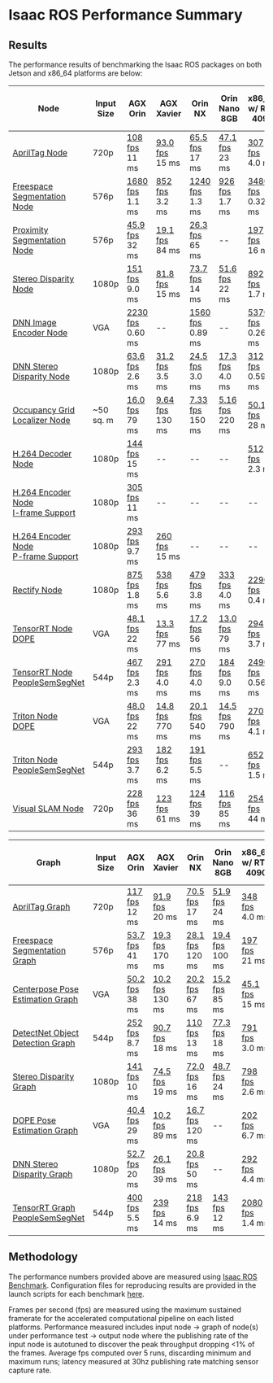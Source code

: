 # Isaac ROS Performance Summary

## Results

The performance results of benchmarking the Isaac ROS packages on both Jetson and x86_64 platforms are below:

| Node                                                                                                                                                              | Input Size | AGX Orin                                                                                                                                                | AGX Xavier                                                                                                                                               | Orin NX                                                                                                                                                | Orin Nano 8GB                                                                                                                                            | x86_64 w/ RTX 4090                                                                                                                                             | x86_64 w/ RTX 3060 Ti                                                                                                                                            |
| ----------------------------------------------------------------------------------------------------------------------------------------------------------------- | ---------- | ------------------------------------------------------------------------------------------------------------------------------------------------------- | -------------------------------------------------------------------------------------------------------------------------------------------------------- | ------------------------------------------------------------------------------------------------------------------------------------------------------ | -------------------------------------------------------------------------------------------------------------------------------------------------------- | -------------------------------------------------------------------------------------------------------------------------------------------------------------- | ---------------------------------------------------------------------------------------------------------------------------------------------------------------- |
| [AprilTag Node](https://github.com/NVIDIA-ISAAC-ROS/isaac_ros_benchmark/blob/main/scripts//isaac_ros_apriltag_node.py)                                    | 720p       | [108 fps](https://github.com/NVIDIA-ISAAC-ROS/isaac_ros_benchmark/blob/main/results/isaac_ros_apriltag_node-agx_orin.json)<br>11 ms             | [93.0 fps](https://github.com/NVIDIA-ISAAC-ROS/isaac_ros_benchmark/blob/main/results/isaac_ros_apriltag_node-agx_xavier.json)<br>15 ms           | [65.5 fps](https://github.com/NVIDIA-ISAAC-ROS/isaac_ros_benchmark/blob/main/results/isaac_ros_apriltag_node-orin_nx.json)<br>17 ms            | [47.1 fps](https://github.com/NVIDIA-ISAAC-ROS/isaac_ros_benchmark/blob/main/results/isaac_ros_apriltag_node-orin_nano_8gb.json)<br>23 ms        | [307 fps](https://github.com/NVIDIA-ISAAC-ROS/isaac_ros_benchmark/blob/main/results/isaac_ros_apriltag_node-x86_64_rtx_4090.json)<br>4.0 ms            | [242 fps](https://github.com/NVIDIA-ISAAC-ROS/isaac_ros_benchmark/blob/main/results/isaac_ros_apriltag_node-x86_64_rtx_3060Ti.json)<br>4.7 ms            |
| [Freespace Segmentation Node](https://github.com/NVIDIA-ISAAC-ROS/isaac_ros_benchmark/blob/main/scripts//isaac_ros_bi3d_fs_node.py)                       | 576p       | [1680 fps](https://github.com/NVIDIA-ISAAC-ROS/isaac_ros_benchmark/blob/main/results/isaac_ros_bi3d_fs_node-agx_orin.json)<br>1.1 ms            | [852 fps](https://github.com/NVIDIA-ISAAC-ROS/isaac_ros_benchmark/blob/main/results/isaac_ros_bi3d_fs_node-agx_xavier.json)<br>3.2 ms            | [1240 fps](https://github.com/NVIDIA-ISAAC-ROS/isaac_ros_benchmark/blob/main/results/isaac_ros_bi3d_fs_node-orin_nx.json)<br>1.3 ms            | [926 fps](https://github.com/NVIDIA-ISAAC-ROS/isaac_ros_benchmark/blob/main/results/isaac_ros_bi3d_fs_node-orin_nano_8gb.json)<br>1.7 ms         | [3480 fps](https://github.com/NVIDIA-ISAAC-ROS/isaac_ros_benchmark/blob/main/results/isaac_ros_bi3d_fs_node-x86_64_rtx_4090.json)<br>0.32 ms           | [2830 fps](https://github.com/NVIDIA-ISAAC-ROS/isaac_ros_benchmark/blob/main/results/isaac_ros_bi3d_fs_node-x86_64_rtx_3060Ti.json)<br>0.31 ms           |
| [Proximity Segmentation Node](https://github.com/NVIDIA-ISAAC-ROS/isaac_ros_benchmark/blob/main/scripts//isaac_ros_bi3d_node.py)                          | 576p       | [45.9 fps](https://github.com/NVIDIA-ISAAC-ROS/isaac_ros_benchmark/blob/main/results/isaac_ros_bi3d_node-agx_orin.json)<br>32 ms                | [19.1 fps](https://github.com/NVIDIA-ISAAC-ROS/isaac_ros_benchmark/blob/main/results/isaac_ros_bi3d_node-agx_xavier.json)<br>84 ms               | [26.3 fps](https://github.com/NVIDIA-ISAAC-ROS/isaac_ros_benchmark/blob/main/results/isaac_ros_bi3d_node-orin_nx.json)<br>65 ms                | --                                                                                                                                                       | [197 fps](https://github.com/NVIDIA-ISAAC-ROS/isaac_ros_benchmark/blob/main/results/isaac_ros_bi3d_node-x86_64_rtx_4090.json)<br>16 ms                 | [148 fps](https://github.com/NVIDIA-ISAAC-ROS/isaac_ros_benchmark/blob/main/results/isaac_ros_bi3d_node-x86_64_rtx_3060Ti.json)<br>22 ms                 |
| [Stereo Disparity Node](https://github.com/NVIDIA-ISAAC-ROS/isaac_ros_benchmark/blob/main/scripts//isaac_ros_disparity_node.py)                           | 1080p      | [151 fps](https://github.com/NVIDIA-ISAAC-ROS/isaac_ros_benchmark/blob/main/results/isaac_ros_disparity_node-agx_orin.json)<br>9.0 ms           | [81.8 fps](https://github.com/NVIDIA-ISAAC-ROS/isaac_ros_benchmark/blob/main/results/isaac_ros_disparity_node-agx_xavier.json)<br>15 ms          | [73.7 fps](https://github.com/NVIDIA-ISAAC-ROS/isaac_ros_benchmark/blob/main/results/isaac_ros_disparity_node-orin_nx.json)<br>14 ms           | [51.6 fps](https://github.com/NVIDIA-ISAAC-ROS/isaac_ros_benchmark/blob/main/results/isaac_ros_disparity_node-orin_nano_8gb.json)<br>22 ms       | [892 fps](https://github.com/NVIDIA-ISAAC-ROS/isaac_ros_benchmark/blob/main/results/isaac_ros_disparity_node-x86_64_rtx_4090.json)<br>1.7 ms           | [451 fps](https://github.com/NVIDIA-ISAAC-ROS/isaac_ros_benchmark/blob/main/results/isaac_ros_disparity_node-x86_64_rtx_3060Ti.json)<br>2.9 ms           |
| [DNN Image Encoder Node](https://github.com/NVIDIA-ISAAC-ROS/isaac_ros_benchmark/blob/main/scripts//isaac_ros_dnn_image_encoder_node.py)                  | VGA        | [2230 fps](https://github.com/NVIDIA-ISAAC-ROS/isaac_ros_benchmark/blob/main/results/isaac_ros_dnn_image_encoder_node-agx_orin.json)<br>0.60 ms | --                                                                                                                                                       | [1560 fps](https://github.com/NVIDIA-ISAAC-ROS/isaac_ros_benchmark/blob/main/results/isaac_ros_dnn_image_encoder_node-orin_nx.json)<br>0.89 ms | --                                                                                                                                                       | [5370 fps](https://github.com/NVIDIA-ISAAC-ROS/isaac_ros_benchmark/blob/main/results/isaac_ros_dnn_image_encoder_node-x86_64_rtx_4090.json)<br>0.26 ms | [5780 fps](https://github.com/NVIDIA-ISAAC-ROS/isaac_ros_benchmark/blob/main/results/isaac_ros_dnn_image_encoder_node-x86_64_rtx_3060Ti.json)<br>0.45 ms |
| [DNN Stereo Disparity Node](https://github.com/NVIDIA-ISAAC-ROS/isaac_ros_benchmark/blob/main/scripts//isaac_ros_ess_node.py)                             | 1080p      | [63.6 fps](https://github.com/NVIDIA-ISAAC-ROS/isaac_ros_benchmark/blob/main/results/isaac_ros_ess_node-agx_orin.json)<br>2.6 ms                | [31.2 fps](https://github.com/NVIDIA-ISAAC-ROS/isaac_ros_benchmark/blob/main/results/isaac_ros_ess_node-agx_xavier.json)<br>3.5 ms               | [24.5 fps](https://github.com/NVIDIA-ISAAC-ROS/isaac_ros_benchmark/blob/main/results/isaac_ros_ess_node-orin_nx.json)<br>3.0 ms                | [17.3 fps](https://github.com/NVIDIA-ISAAC-ROS/isaac_ros_benchmark/blob/main/results/isaac_ros_ess_node-orin_nano_emul.json)<br>4.0 ms           | [312 fps](https://github.com/NVIDIA-ISAAC-ROS/isaac_ros_benchmark/blob/main/results/isaac_ros_ess_node-x86_64_rtx_4090.json)<br>0.59 ms                | [131 fps](https://github.com/NVIDIA-ISAAC-ROS/isaac_ros_benchmark/blob/main/results/isaac_ros_ess_node-x86_64_rtx_3060Ti.json)<br>0.73 ms                |
| [Occupancy Grid Localizer Node](https://github.com/NVIDIA-ISAAC-ROS/isaac_ros_benchmark/blob/main/scripts//isaac_ros_grid_localizer_node.py)              | ~50 sq. m  | [16.0 fps](https://github.com/NVIDIA-ISAAC-ROS/isaac_ros_benchmark/blob/main/results/isaac_ros_grid_localizer_node-agx_orin.json)<br>79 ms      | [9.64 fps](https://github.com/NVIDIA-ISAAC-ROS/isaac_ros_benchmark/blob/main/results/isaac_ros_grid_localizer_node-agx_xavier.json)<br>130 ms    | [7.33 fps](https://github.com/NVIDIA-ISAAC-ROS/isaac_ros_benchmark/blob/main/results/isaac_ros_grid_localizer_node-orin_nx.json)<br>150 ms     | [5.16 fps](https://github.com/NVIDIA-ISAAC-ROS/isaac_ros_benchmark/blob/main/results/isaac_ros_grid_localizer_node-orin_nano_8gb.json)<br>220 ms | [50.1 fps](https://github.com/NVIDIA-ISAAC-ROS/isaac_ros_benchmark/blob/main/results/isaac_ros_grid_localizer_node-x86_64_rtx_4090.json)<br>28 ms      | [46.5 fps](https://github.com/NVIDIA-ISAAC-ROS/isaac_ros_benchmark/blob/main/results/isaac_ros_grid_localizer_node-x86_64_rtx_3060Ti.json)<br>33 ms      |
| [H.264 Decoder Node](https://github.com/NVIDIA-ISAAC-ROS/isaac_ros_benchmark/blob/main/scripts//isaac_ros_h264_decoder_node.py)                           | 1080p      | [144 fps](https://github.com/NVIDIA-ISAAC-ROS/isaac_ros_benchmark/blob/main/results/isaac_ros_h264_decoder_node-agx_orin.json)<br>15 ms         | --                                                                                                                                                       | --                                                                                                                                                     | --                                                                                                                                                       | [512 fps](https://github.com/NVIDIA-ISAAC-ROS/isaac_ros_benchmark/blob/main/results/isaac_ros_h264_decoder_node-x86_64_rtx_4090.json)<br>2.3 ms        | [290 fps](https://github.com/NVIDIA-ISAAC-ROS/isaac_ros_benchmark/blob/main/results/isaac_ros_h264_decoder_node-x86_64_rtx_3060Ti.json)<br>3.0 ms        |
| [H.264 Encoder Node<br>I-frame Support](https://github.com/NVIDIA-ISAAC-ROS/isaac_ros_benchmark/blob/main/scripts//isaac_ros_h264_encoder_iframe_node.py) | 1080p      | [305 fps](https://github.com/NVIDIA-ISAAC-ROS/isaac_ros_benchmark/blob/main/results/isaac_ros_h264_encoder_iframe_node-agx_orin.json)<br>11 ms  | --                                                                                                                                                       | --                                                                                                                                                     | --                                                                                                                                                       | --                                                                                                                                                             | --                                                                                                                                                               |
| [H.264 Encoder Node<br>P-frame Support](https://github.com/NVIDIA-ISAAC-ROS/isaac_ros_benchmark/blob/main/scripts//isaac_ros_h264_encoder_pframe_node.py) | 1080p      | [293 fps](https://github.com/NVIDIA-ISAAC-ROS/isaac_ros_benchmark/blob/main/results/isaac_ros_h264_encoder_pframe_node-agx_orin.json)<br>9.7 ms | [260 fps](https://github.com/NVIDIA-ISAAC-ROS/isaac_ros_benchmark/blob/main/results/isaac_ros_h264_encoder_pframe_node-agx_xavier.json)<br>15 ms | --                                                                                                                                                     | --                                                                                                                                                       | --                                                                                                                                                             | --                                                                                                                                                               |
| [Rectify Node](https://github.com/NVIDIA-ISAAC-ROS/isaac_ros_benchmark/blob/main/scripts//isaac_ros_rectify_node.py)                                      | 1080p      | [875 fps](https://github.com/NVIDIA-ISAAC-ROS/isaac_ros_benchmark/blob/main/results/isaac_ros_rectify_node-agx_orin.json)<br>1.8 ms             | [538 fps](https://github.com/NVIDIA-ISAAC-ROS/isaac_ros_benchmark/blob/main/results/isaac_ros_rectify_node-agx_xavier.json)<br>5.6 ms            | [479 fps](https://github.com/NVIDIA-ISAAC-ROS/isaac_ros_benchmark/blob/main/results/isaac_ros_rectify_node-orin_nx.json)<br>3.8 ms             | [333 fps](https://github.com/NVIDIA-ISAAC-ROS/isaac_ros_benchmark/blob/main/results/isaac_ros_rectify_node-orin_nano_8gb.json)<br>4.0 ms         | [2290 fps](https://github.com/NVIDIA-ISAAC-ROS/isaac_ros_benchmark/blob/main/results/isaac_ros_rectify_node-x86_64_rtx_4090.json)<br>0.4 ms            | [1540 fps](https://github.com/NVIDIA-ISAAC-ROS/isaac_ros_benchmark/blob/main/results/isaac_ros_rectify_node-x86_64_rtx_3060Ti.json)<br>0.37 ms           |
| [TensorRT Node<br>DOPE](https://github.com/NVIDIA-ISAAC-ROS/isaac_ros_benchmark/blob/main/scripts//isaac_ros_tensor_rt_dope_node.py)                      | VGA        | [48.1 fps](https://github.com/NVIDIA-ISAAC-ROS/isaac_ros_benchmark/blob/main/results/isaac_ros_tensor_rt_dope_node-agx_orin.json)<br>22 ms      | [13.3 fps](https://github.com/NVIDIA-ISAAC-ROS/isaac_ros_benchmark/blob/main/results/isaac_ros_tensor_rt_dope_node-agx_xavier.json)<br>77 ms     | [17.2 fps](https://github.com/NVIDIA-ISAAC-ROS/isaac_ros_benchmark/blob/main/results/isaac_ros_tensor_rt_dope_node-orin_nx.json)<br>56 ms      | [13.0 fps](https://github.com/NVIDIA-ISAAC-ROS/isaac_ros_benchmark/blob/main/results/isaac_ros_tensor_rt_dope_node-orin_nano_8gb.json)<br>79 ms  | [294 fps](https://github.com/NVIDIA-ISAAC-ROS/isaac_ros_benchmark/blob/main/results/isaac_ros_tensor_rt_dope_node-x86_64_rtx_4090.json)<br>3.7 ms      | [94.9 fps](https://github.com/NVIDIA-ISAAC-ROS/isaac_ros_benchmark/blob/main/results/isaac_ros_tensor_rt_dope_node-x86_64_rtx_3060Ti.json)<br>10 ms      |
| [TensorRT Node<br>PeopleSemSegNet](https://github.com/NVIDIA-ISAAC-ROS/isaac_ros_benchmark/blob/main/scripts//isaac_ros_tensor_rt_ps_node.py)             | 544p       | [467 fps](https://github.com/NVIDIA-ISAAC-ROS/isaac_ros_benchmark/blob/main/results/isaac_ros_tensor_rt_ps_node-agx_orin.json)<br>2.3 ms        | [291 fps](https://github.com/NVIDIA-ISAAC-ROS/isaac_ros_benchmark/blob/main/results/isaac_ros_tensor_rt_ps_node-agx_xavier.json)<br>4.0 ms       | [270 fps](https://github.com/NVIDIA-ISAAC-ROS/isaac_ros_benchmark/blob/main/results/isaac_ros_tensor_rt_ps_node-orin_nx.json)<br>4.0 ms        | [184 fps](https://github.com/NVIDIA-ISAAC-ROS/isaac_ros_benchmark/blob/main/results/isaac_ros_tensor_rt_ps_node-orin_nano_8gb.json)<br>9.0 ms    | [2490 fps](https://github.com/NVIDIA-ISAAC-ROS/isaac_ros_benchmark/blob/main/results/isaac_ros_tensor_rt_ps_node-x86_64_rtx_4090.json)<br>0.56 ms      | [1500 fps](https://github.com/NVIDIA-ISAAC-ROS/isaac_ros_benchmark/blob/main/results/isaac_ros_tensor_rt_ps_node-x86_64_rtx_3060Ti.json)<br>1.1 ms       |
| [Triton Node<br>DOPE](https://github.com/NVIDIA-ISAAC-ROS/isaac_ros_benchmark/blob/main/scripts//isaac_ros_triton_dope_node.py)                           | VGA        | [48.0 fps](https://github.com/NVIDIA-ISAAC-ROS/isaac_ros_benchmark/blob/main/results/isaac_ros_triton_dope_node-agx_orin.json)<br>22 ms         | [14.8 fps](https://github.com/NVIDIA-ISAAC-ROS/isaac_ros_benchmark/blob/main/results/isaac_ros_triton_dope_node-agx_xavier.json)<br>770 ms       | [20.1 fps](https://github.com/NVIDIA-ISAAC-ROS/isaac_ros_benchmark/blob/main/results/isaac_ros_triton_dope_node-orin_nx.json)<br>540 ms        | [14.5 fps](https://github.com/NVIDIA-ISAAC-ROS/isaac_ros_benchmark/blob/main/results/isaac_ros_triton_dope_node-orin_nano_8gb.json)<br>790 ms    | [270 fps](https://github.com/NVIDIA-ISAAC-ROS/isaac_ros_benchmark/blob/main/results/isaac_ros_triton_dope_node-x86_64_rtx_4090.json)<br>4.1 ms         | [94.2 fps](https://github.com/NVIDIA-ISAAC-ROS/isaac_ros_benchmark/blob/main/results/isaac_ros_triton_dope_node-x86_64_rtx_3060Ti.json)<br>11 ms         |
| [Triton Node<br>PeopleSemSegNet](https://github.com/NVIDIA-ISAAC-ROS/isaac_ros_benchmark/blob/main/scripts//isaac_ros_triton_ps_node.py)                  | 544p       | [293 fps](https://github.com/NVIDIA-ISAAC-ROS/isaac_ros_benchmark/blob/main/results/isaac_ros_triton_ps_node-agx_orin.json)<br>3.7 ms           | [182 fps](https://github.com/NVIDIA-ISAAC-ROS/isaac_ros_benchmark/blob/main/results/isaac_ros_triton_ps_node-agx_xavier.json)<br>6.2 ms          | [191 fps](https://github.com/NVIDIA-ISAAC-ROS/isaac_ros_benchmark/blob/main/results/isaac_ros_triton_ps_node-orin_nx.json)<br>5.5 ms           | --                                                                                                                                                       | [652 fps](https://github.com/NVIDIA-ISAAC-ROS/isaac_ros_benchmark/blob/main/results/isaac_ros_triton_ps_node-x86_64_rtx_4090.json)<br>1.5 ms           | [512 fps](https://github.com/NVIDIA-ISAAC-ROS/isaac_ros_benchmark/blob/main/results/isaac_ros_triton_ps_node-x86_64_rtx_3060Ti.json)<br>2.1 ms           |
| [Visual SLAM Node](https://github.com/NVIDIA-ISAAC-ROS/isaac_ros_benchmark/blob/main/scripts//isaac_ros_visual_slam_node.py)                              | 720p       | [228 fps](https://github.com/NVIDIA-ISAAC-ROS/isaac_ros_benchmark/blob/main/results/isaac_ros_visual_slam_node-agx_orin.json)<br>36 ms          | [123 fps](https://github.com/NVIDIA-ISAAC-ROS/isaac_ros_benchmark/blob/main/results/isaac_ros_visual_slam_node-agx_xavier.json)<br>61 ms         | [124 fps](https://github.com/NVIDIA-ISAAC-ROS/isaac_ros_benchmark/blob/main/results/isaac_ros_visual_slam_node-orin_nx.json)<br>39 ms          | [116 fps](https://github.com/NVIDIA-ISAAC-ROS/isaac_ros_benchmark/blob/main/results/isaac_ros_visual_slam_node-orin_nano_8gb.json)<br>85 ms      | [254 fps](https://github.com/NVIDIA-ISAAC-ROS/isaac_ros_benchmark/blob/main/results/isaac_ros_visual_slam_node-x86_64_rtx_4090.json)<br>44 ms          | [238 fps](https://github.com/NVIDIA-ISAAC-ROS/isaac_ros_benchmark/blob/main/results/isaac_ros_visual_slam_node-x86_64_rtx_3060Ti.json)<br>50 ms          |

| Graph                                                                                                                                                | Input Size | AGX Orin                                                                                                                                        | AGX Xavier                                                                                                                                         | Orin NX                                                                                                                                        | Orin Nano 8GB                                                                                                                                        | x86_64 w/ RTX 4090                                                                                                                                     | x86_64 w/ RTX 3060 Ti                                                                                                                                    |
| ---------------------------------------------------------------------------------------------------------------------------------------------------- | ---------- | ----------------------------------------------------------------------------------------------------------------------------------------------- | -------------------------------------------------------------------------------------------------------------------------------------------------- | ---------------------------------------------------------------------------------------------------------------------------------------------- | ---------------------------------------------------------------------------------------------------------------------------------------------------- | ------------------------------------------------------------------------------------------------------------------------------------------------------ | -------------------------------------------------------------------------------------------------------------------------------------------------------- |
| [AprilTag Graph](https://github.com/NVIDIA-ISAAC-ROS/isaac_ros_benchmark/blob/main/scripts//isaac_ros_apriltag_graph.py)                     | 720p       | [117 fps](https://github.com/NVIDIA-ISAAC-ROS/isaac_ros_benchmark/blob/main/results/isaac_ros_apriltag_graph-agx_orin.json)<br>12 ms    | [91.9 fps](https://github.com/NVIDIA-ISAAC-ROS/isaac_ros_benchmark/blob/main/results/isaac_ros_apriltag_graph-agx_xavier.json)<br>20 ms    | [70.5 fps](https://github.com/NVIDIA-ISAAC-ROS/isaac_ros_benchmark/blob/main/results/isaac_ros_apriltag_graph-orin_nx.json)<br>17 ms   | [51.9 fps](https://github.com/NVIDIA-ISAAC-ROS/isaac_ros_benchmark/blob/main/results/isaac_ros_apriltag_graph-orin_nano_8gb.json)<br>24 ms   | [348 fps](https://github.com/NVIDIA-ISAAC-ROS/isaac_ros_benchmark/blob/main/results/isaac_ros_apriltag_graph-x86_64_rtx_4090.json)<br>4.0 ms   | [270 fps](https://github.com/NVIDIA-ISAAC-ROS/isaac_ros_benchmark/blob/main/results/isaac_ros_apriltag_graph-x86_64_rtx_3060Ti.json)<br>5.0 ms   |
| [Freespace Segmentation Graph](https://github.com/NVIDIA-ISAAC-ROS/isaac_ros_benchmark/blob/main/scripts//isaac_ros_bi3d_fs_graph.py)        | 576p       | [53.7 fps](https://github.com/NVIDIA-ISAAC-ROS/isaac_ros_benchmark/blob/main/results/isaac_ros_bi3d_fs_graph-agx_orin.json)<br>41 ms    | [19.3 fps](https://github.com/NVIDIA-ISAAC-ROS/isaac_ros_benchmark/blob/main/results/isaac_ros_bi3d_fs_graph-agx_xavier.json)<br>170 ms    | [28.1 fps](https://github.com/NVIDIA-ISAAC-ROS/isaac_ros_benchmark/blob/main/results/isaac_ros_bi3d_fs_graph-orin_nx.json)<br>120 ms   | [19.4 fps](https://github.com/NVIDIA-ISAAC-ROS/isaac_ros_benchmark/blob/main/results/isaac_ros_bi3d_fs_graph-orin_nano_8gb.json)<br>100 ms   | [197 fps](https://github.com/NVIDIA-ISAAC-ROS/isaac_ros_benchmark/blob/main/results/isaac_ros_bi3d_fs_graph-x86_64_rtx_4090.json)<br>21 ms     | [167 fps](https://github.com/NVIDIA-ISAAC-ROS/isaac_ros_benchmark/blob/main/results/isaac_ros_bi3d_fs_graph-x86_64_rtx_3060Ti.json)<br>26 ms     |
| [Centerpose Pose Estimation Graph](https://github.com/NVIDIA-ISAAC-ROS/isaac_ros_benchmark/blob/main/scripts//isaac_ros_centerpose_graph.py) | VGA        | [50.2 fps](https://github.com/NVIDIA-ISAAC-ROS/isaac_ros_benchmark/blob/main/results/isaac_ros_centerpose_graph-agx_orin.json)<br>38 ms | [10.2 fps](https://github.com/NVIDIA-ISAAC-ROS/isaac_ros_benchmark/blob/main/results/isaac_ros_centerpose_graph-agx_xavier.json)<br>130 ms | [20.2 fps](https://github.com/NVIDIA-ISAAC-ROS/isaac_ros_benchmark/blob/main/results/isaac_ros_centerpose_graph-orin_nx.json)<br>67 ms | [15.2 fps](https://github.com/NVIDIA-ISAAC-ROS/isaac_ros_benchmark/blob/main/results/isaac_ros_centerpose_graph-orin_nano_8gb.json)<br>85 ms | [45.1 fps](https://github.com/NVIDIA-ISAAC-ROS/isaac_ros_benchmark/blob/main/results/isaac_ros_centerpose_graph-x86_64_rtx_4090.json)<br>15 ms | [13.5 fps](https://github.com/NVIDIA-ISAAC-ROS/isaac_ros_benchmark/blob/main/results/isaac_ros_centerpose_graph-x86_64_rtx_3060Ti.json)<br>42 ms |
| [DetectNet Object Detection Graph](https://github.com/NVIDIA-ISAAC-ROS/isaac_ros_benchmark/blob/main/scripts//isaac_ros_detectnet_graph.py)  | 544p       | [252 fps](https://github.com/NVIDIA-ISAAC-ROS/isaac_ros_benchmark/blob/main/results/isaac_ros_detectnet_graph-agx_orin.json)<br>8.7 ms  | [90.7 fps](https://github.com/NVIDIA-ISAAC-ROS/isaac_ros_benchmark/blob/main/results/isaac_ros_detectnet_graph-agx_xavier.json)<br>18 ms   | [110 fps](https://github.com/NVIDIA-ISAAC-ROS/isaac_ros_benchmark/blob/main/results/isaac_ros_detectnet_graph-orin_nx.json)<br>13 ms   | [77.3 fps](https://github.com/NVIDIA-ISAAC-ROS/isaac_ros_benchmark/blob/main/results/isaac_ros_detectnet_graph-orin_nano_8gb.json)<br>18 ms  | [791 fps](https://github.com/NVIDIA-ISAAC-ROS/isaac_ros_benchmark/blob/main/results/isaac_ros_detectnet_graph-x86_64_rtx_4090.json)<br>3.0 ms  | [475 fps](https://github.com/NVIDIA-ISAAC-ROS/isaac_ros_benchmark/blob/main/results/isaac_ros_detectnet_graph-x86_64_rtx_3060Ti.json)<br>3.7 ms  |
| [Stereo Disparity Graph](https://github.com/NVIDIA-ISAAC-ROS/isaac_ros_benchmark/blob/main/scripts//isaac_ros_disparity_graph.py)            | 1080p      | [141 fps](https://github.com/NVIDIA-ISAAC-ROS/isaac_ros_benchmark/blob/main/results/isaac_ros_disparity_graph-agx_orin.json)<br>10 ms   | [74.5 fps](https://github.com/NVIDIA-ISAAC-ROS/isaac_ros_benchmark/blob/main/results/isaac_ros_disparity_graph-agx_xavier.json)<br>19 ms   | [72.0 fps](https://github.com/NVIDIA-ISAAC-ROS/isaac_ros_benchmark/blob/main/results/isaac_ros_disparity_graph-orin_nx.json)<br>16 ms  | [48.7 fps](https://github.com/NVIDIA-ISAAC-ROS/isaac_ros_benchmark/blob/main/results/isaac_ros_disparity_graph-orin_nano_8gb.json)<br>24 ms  | [798 fps](https://github.com/NVIDIA-ISAAC-ROS/isaac_ros_benchmark/blob/main/results/isaac_ros_disparity_graph-x86_64_rtx_4090.json)<br>2.6 ms  | [425 fps](https://github.com/NVIDIA-ISAAC-ROS/isaac_ros_benchmark/blob/main/results/isaac_ros_disparity_graph-x86_64_rtx_3060Ti.json)<br>3.6 ms  |
| [DOPE Pose Estimation Graph](https://github.com/NVIDIA-ISAAC-ROS/isaac_ros_benchmark/blob/main/scripts//isaac_ros_dope_graph.py)             | VGA        | [40.4 fps](https://github.com/NVIDIA-ISAAC-ROS/isaac_ros_benchmark/blob/main/results/isaac_ros_dope_graph-agx_orin.json)<br>29 ms       | [10.2 fps](https://github.com/NVIDIA-ISAAC-ROS/isaac_ros_benchmark/blob/main/results/isaac_ros_dope_graph-agx_xavier.json)<br>89 ms        | [16.7 fps](https://github.com/NVIDIA-ISAAC-ROS/isaac_ros_benchmark/blob/main/results/isaac_ros_dope_graph-orin_nx.json)<br>120 ms      | --                                                                                                                                                   | [202 fps](https://github.com/NVIDIA-ISAAC-ROS/isaac_ros_benchmark/blob/main/results/isaac_ros_dope_graph-x86_64_rtx_4090.json)<br>6.7 ms       | [82.8 fps](https://github.com/NVIDIA-ISAAC-ROS/isaac_ros_benchmark/blob/main/results/isaac_ros_dope_graph-x86_64_rtx_3060Ti.json)<br>14 ms       |
| [DNN Stereo Disparity Graph](https://github.com/NVIDIA-ISAAC-ROS/isaac_ros_benchmark/blob/main/scripts//isaac_ros_ess_graph.py)              | 1080p      | [52.7 fps](https://github.com/NVIDIA-ISAAC-ROS/isaac_ros_benchmark/blob/main/results/isaac_ros_ess_graph-agx_orin.json)<br>20 ms        | [26.1 fps](https://github.com/NVIDIA-ISAAC-ROS/isaac_ros_benchmark/blob/main/results/isaac_ros_ess_graph-agx_xavier.json)<br>39 ms         | [20.8 fps](https://github.com/NVIDIA-ISAAC-ROS/isaac_ros_benchmark/blob/main/results/isaac_ros_ess_graph-orin_nx.json)<br>50 ms        | --                                                                                                                                                   | [292 fps](https://github.com/NVIDIA-ISAAC-ROS/isaac_ros_benchmark/blob/main/results/isaac_ros_ess_graph-x86_64_rtx_4090.json)<br>4.4 ms        | [116 fps](https://github.com/NVIDIA-ISAAC-ROS/isaac_ros_benchmark/blob/main/results/isaac_ros_ess_graph-x86_64_rtx_3060Ti.json)<br>8.7 ms        |
| [TensorRT Graph<br>PeopleSemSegNet](https://github.com/NVIDIA-ISAAC-ROS/isaac_ros_benchmark/blob/main/scripts//isaac_ros_unet_graph.py)      | 544p       | [400 fps](https://github.com/NVIDIA-ISAAC-ROS/isaac_ros_benchmark/blob/main/results/isaac_ros_unet_graph-agx_orin.json)<br>5.5 ms       | [239 fps](https://github.com/NVIDIA-ISAAC-ROS/isaac_ros_benchmark/blob/main/results/isaac_ros_unet_graph-agx_xavier.json)<br>14 ms         | [218 fps](https://github.com/NVIDIA-ISAAC-ROS/isaac_ros_benchmark/blob/main/results/isaac_ros_unet_graph-orin_nx.json)<br>6.9 ms       | [143 fps](https://github.com/NVIDIA-ISAAC-ROS/isaac_ros_benchmark/blob/main/results/isaac_ros_unet_graph-orin_nano_8gb.json)<br>12 ms        | [2080 fps](https://github.com/NVIDIA-ISAAC-ROS/isaac_ros_benchmark/blob/main/results/isaac_ros_unet_graph-x86_64_rtx_4090.json)<br>1.4 ms      | [1190 fps](https://github.com/NVIDIA-ISAAC-ROS/isaac_ros_benchmark/blob/main/results/isaac_ros_unet_graph-x86_64_rtx_3060Ti.json)<br>1.6 ms      |

## Methodology

The performance numbers provided above are measured using [Isaac ROS Benchmark](https://github.com/NVIDIA-ISAAC-ROS/isaac_ros_benchmark). Configuration files for reproducing results are provided in the launch scripts for each benchmark [here](https://github.com/NVIDIA-ISAAC-ROS/isaac_ros_benchmark/blob/main/scripts).

Frames per second (fps) are measured using the maximum sustained framerate for the accelerated computational pipeline on each listed platforms. Performance measured includes input node → graph of node(s) under performance test → output node where the publishing rate of the input node is autotuned to discover the peak throughput dropping <1% of the frames. Average fps computed over 5 runs, discarding minimum and maximum runs; latency measured at 30hz publishing rate matching sensor capture rate.
